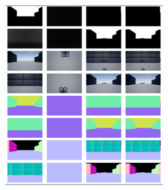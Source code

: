 | | | | |
| :---: | :---: | :---: | :---: |
| ![](Drone1_DepthVis_back_center.png) | ![](Drone1_DepthVis_bottom_center.png) | ![](Drone1_DepthVis_front_left.png) | ![](Drone1_DepthVis_front_right.png) |
| ![](Drone2_DepthVis_back_center.png) | ![](Drone2_DepthVis_bottom_center.png) | ![](Drone2_DepthVis_front_left.png) | ![](Drone2_DepthVis_front_right.png) |
| ![](Drone1_Scene_back_center.png) | ![](Drone1_Scene_bottom_center.png) | ![](Drone1_Scene_front_left.png) | ![](Drone1_Scene_front_right.png) |
| ![](Drone2_Scene_back_center.png) | ![](Drone2_Scene_bottom_center.png) | ![](Drone2_Scene_front_left.png) | ![](Drone2_Scene_front_right.png) |
| ![](Drone1_Segmentation_back_center.png) | ![](Drone1_Segmentation_bottom_center.png) | ![](Drone1_Segmentation_front_left.png) | ![](Drone1_Segmentation_front_right.png) |
| ![](Drone2_Segmentation_back_center.png) | ![](Drone2_Segmentation_bottom_center.png) | ![](Drone2_Segmentation_front_left.png) | ![](Drone2_Segmentation_front_right.png) |
| ![](Drone1_SurfaceNormals_back_center.png) | ![](Drone1_SurfaceNormals_bottom_center.png) | ![](Drone1_SurfaceNormals_front_left.png) | ![](Drone1_SurfaceNormals_front_right.png) |
| ![](Drone2_SurfaceNormals_back_center.png) | ![](Drone2_SurfaceNormals_bottom_center.png) | ![](Drone2_SurfaceNormals_front_left.png) | ![](Drone2_SurfaceNormals_front_right.png) |
